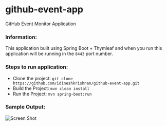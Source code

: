 # github-event-app
GitHub Event Monitor Application

### Information:

This application built using Spring Boot + Thymleaf and when you run this application will be running in the ```8443``` port number.

### Steps to run application:
   - Clone the project: ```git clone https://github.com/idineshkrishnan/github-event-app.git```
   - Build the Project:  ```mvn clean install```
   - Run the Project: ```mvn spring-boot:run```
     
### Sample Output:

![Screen Shot](https://raw.githubusercontent.com/idineshkrishnan/github-event-app/master/screen_shots/ss.png, "SS")

